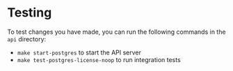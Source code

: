 # Testing

To test changes you have made, you can run the following commands in the `api` directory:

- `make start-postgres` to start the API server
- `make test-postgres-license-noop` to run integration tests

